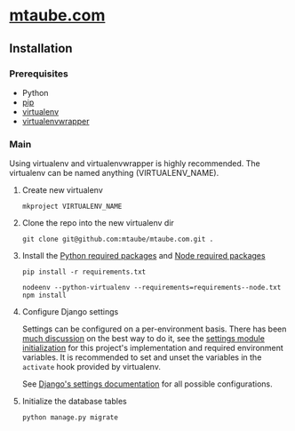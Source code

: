 # [mtaube.com](http://www.mtaube.com)

## Installation

### Prerequisites

- Python
- [pip](https://pip.pypa.io/en/stable/installing.html)
- [virtualenv](https://virtualenv.pypa.io/en/latest/)
- [virtualenvwrapper](https://virtualenvwrapper.readthedocs.org/en/latest/)

### Main

Using virtualenv and virtualenvwrapper is highly recommended. The virtualenv can be named anything (VIRTUALENV_NAME).

1. Create new virtualenv

    ```
    mkproject VIRTUALENV_NAME
    ```

2. Clone the repo into the new virtualenv dir

    ```
    git clone git@github.com:mtaube/mtaube.com.git .
    ```

3. Install the [Python required packages](requirements.txt) and [Node required packages](requirements--node.txt)

    ```
    pip install -r requirements.txt

    nodeenv --python-virtualenv --requirements=requirements--node.txt
    npm install
    ```

4. Configure Django settings

    Settings can be configured on a per-environment basis. There has been [much discussion](https://code.djangoproject.com/wiki/SplitSettings) on the best way to do it, see the [settings module initialization](mtaube/settings/__init__.py) for this project's implementation and required environment variables. It is recommended to set and unset the variables in the ``activate`` hook provided by virtualenv.

    See [Django's settings documentation](https://docs.djangoproject.com/en/1.8/ref/settings/) for all possible configurations.

5. Initialize the database tables

    ```
    python manage.py migrate
    ```